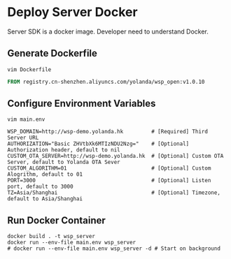 # Deploy Server Docker

Server SDK is a docker image. Developer need to understand Docker.

## Generate Dockerfile
`vim Dockerfile`
```Dockerfile
FROM registry.cn-shenzhen.aliyuncs.com/yolanda/wsp_open:v1.0.10
```

## Configure Environment Variables
`vim main.env`
```
WSP_DOMAIN=http://wsp-demo.yolanda.hk         # [Required] Third Server URL
AUTHORIZATION="Basic ZHVtbXk6MTIzNDU2Nzg="    # [Optional] Authorization header, default to nil
CUSTOM_OTA_SERVER=http://wsp-demo.yolanda.hk  # [Optional] Custom OTA Server, default to Yolanda OTA Sever
CUSTOM_ALGORITHM=01                           # [Optional] Custom Alogrithm, default to 01
PORT=3000                                     # [Optional] Listen port, default to 3000
TZ=Asia/Shanghai                              # [Optional] Timezone, default to Asia/Shanghai
```

## Run Docker Container
```shell
docker build . -t wsp_server
docker run --env-file main.env wsp_server
# docker run --env-file main.env wsp_server -d # Start on background
```
